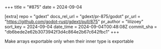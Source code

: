 +++
title = "#875"
date = 2024-09-04

[extra]
repo = "gdext"
docs_rel_url = "gdext/pr-875/godot"
pr_url = "https://github.com/godot-rust/gdext/pull/875"
pr_author = "lilizoey"
sort_key = 2024-09-04
date_time = 2024-09-04T00:48:08Z
commit_sha = "db6bede2e62b3073942f3d4c864e2b67c642fbc1"
+++

Make arrays exportable only when their inner type is exportable
